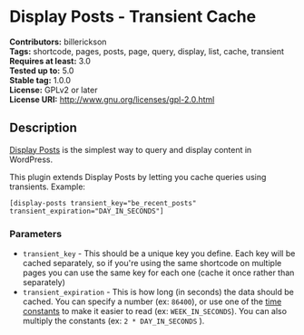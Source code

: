 # Display Posts - Transient Cache

**Contributors:** billerickson  
**Tags:** shortcode, pages, posts, page, query, display, list, cache, transient
**Requires at least:** 3.0  
**Tested up to:** 5.0  
**Stable tag:** 1.0.0  
**License:** GPLv2 or later  
**License URI:** http://www.gnu.org/licenses/gpl-2.0.html

## Description

[Display Posts](https://displayposts.com) is the simplest way to query and display content in WordPress.

This plugin extends Display Posts by letting you cache queries using transients. Example:

`[display-posts transient_key="be_recent_posts" transient_expiration="DAY_IN_SECONDS"]`

### Parameters

* `transient_key` - This should be a unique key you define. Each key will be cached separately, so if you're using the same shortcode on multiple pages you can use the same key for each one (cache it once rather than separately)
* `transient_expiration` - This is how long (in seconds) the data should be cached. You can specify a number (ex: `86400`), or use one of the [time constants](https://codex.wordpress.org/Easier_Expression_of_Time_Constants) to make it easier to read (ex: `WEEK_IN_SECONDS`). You can also multiply the constants (ex: `2 * DAY_IN_SECONDS` ).
